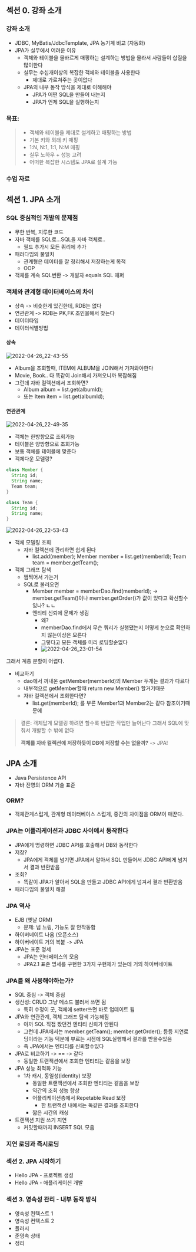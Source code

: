 
## 섹션 0. 강좌 소개

### 강좌 소개
  - JDBC, MyBatis/JdbcTemplate, JPA 농기계 비교 (자동화)
  - JPA가 실무에서 어려운 이유
    - 객체와 테이블을 올바르게 매핑하는 설계하는 방법을 몰라서 사람들이 삽질을 많이한다
    - 실무는 수십개이상의 복잡한 객체와 테이블을 사용한다
      - 제대로 가르쳐주는 곳이없다
    - JPA의 내부 동작 방식을 제대로 이해해야
      - JPA가 어떤 SQL을 만들어 내는지
      - JPA가 언제 SQL을 실행하는지

### 목표:   
> - 객체와 테이블을 제대로 설계하고 매핑하는 방법   
> - 기본 키와 외래 키 매핑   
> - 1:N, N:1, 1:1, N:M 매핑   
> - 실무 노하우 + 성능 고려   
> - 어떠한 복잡한 시스템도 JPA로 설계 가능   

### 수업 자료

## 섹션 1. JPA 소개

### SQL 중심적인 개발의 문제점
  - 무한 반복, 지루한 코드
  - 자바 객체를 SQL로...SQL을 자바 객체로..
    - 필드 추가시 모든 쿼리에 추가 
  - 패러다임의 불일치
    - 관계형은 데이터를 잘 정리해서 저장하는게 목적
    - OOP
  - 객체를 계속 SQL변환 -> 개발자 equals SQL 매퍼

###  객체와 관계형 데이터베이스의 차이
  - 상속 -> 비슷한게 있긴한데, RDB는 없다
  - 연관관계 -> RDB는 PK,FK 조인을해서 찾는다
  - 데이터타입
  - 데이터식별방법

#### 상속
![2022-04-26_22-43-55](https://user-images.githubusercontent.com/59721293/165313788-41c00771-162c-4a21-851c-ca3896f1ae6e.jpg)
- Album을 조회할때, ITEM에 ALBUM을 JOIN해서 가져와야한다
- Movie, Book.. 다 똑같이 Join해서 가져오니까 복잡해짐
- 그런데 자바 컬렉션에서 조회하면?
  - Album album = list.get(albumId);
  - 또는 Item item = list.get(albumId);

#### 연관관계
![2022-04-26_22-49-35](https://user-images.githubusercontent.com/59721293/165314957-10859b30-540c-425b-b7d8-985b91fcffd2.jpg)
- 객체는 한방향으로 조회가능
- 테이블은 양방향으로 조회가능
- 보통 객체를 테이블에 맞춘다
- 객체다운 모델링?
```java
class Member {
  String id;
  String name;
  Team team;
}

class Team {
  String id;
  String name;
}
``` 
![2022-04-26_22-53-43](https://user-images.githubusercontent.com/59721293/165315751-66484391-c87d-4113-bb68-f1a4fe9b081c.jpg)
- 객체 모델링 조회
  - 자바 컬렉션에 관리하면 쉽게 된다
    - list.add(member); Member member = list.get(memberId); Team team = member.getTeam();
- 객체 그래프 탐색
  - 쩜찍어서 가는거
  - SQL로 불러오면
    - Member member = memberDao.find(memberId); -> member.getTeam()이나 member.getOrder()가 값이 있다고 확신할수있나? ㄴㄴ
    - 엔티티 신뢰에 문제가 생김
      - 왜?
      - memberDao.find에서 무슨 쿼리가 실행됐는지 어떻게 눈으로 확인하지 않는이상은 모른다
      - 그렇다고 모든 객체를 미리 로딩할순없다
      - ![2022-04-26_23-01-54](https://user-images.githubusercontent.com/59721293/165317406-daa8cb10-e3e6-4087-bf95-3a1b92ebf165.jpg)

그래서 계층 분할이 어렵다.

- 비교하기
  - dao에서 꺼내온 getMember(memberId)의 Member 두개는 결과가 다르다
  - 내부적으로 getMember할때 return new Member() 할거기때문
  - 자바 컬렉션에서 조회한다면?
    - list.get(memberId); 를 부른 Member1과 Member2는 같다 참조이기때문에


> 결론: 객체답게 모델링 하려면 할수록 번잡한 작업만 늘어난다 그래서 SQL에 맞춰서 개발할 수 밖에 없다
> 
> **객체를 자바 컬렉션에 저장하듯이 DB에 저장할 수는 없을까?** -> JPA!


## JPA 소개
  - Java Persistence API
  - 자바 진영의 ORM 기술 표준

### ORM?
  - 객체관계스럽게, 관계형 데이터베이스 스럽게, 중간의 차이점을 ORM이 매꾼다.

### JPA는 어플리케이션과 JDBC 사이에서 동작한다
  -  JPA에게 명령하면 JDBC API를 호출해서 DB와 동작한다
  - 저장?
    - JPA에게 객체를 넘기면 JPA에서 알아서 SQL 만들어서 JDBC API에게 넘겨서 결과 반환받음
  - 조회?
    - 똑같이 JPA가 알아서 SQL을 만들고 JDBC API에게 넘겨서 결과 반환받음
  - 패러다임의 불일치 해결

###  JPA 역사
  - EJB (옛날 ORM)
    - 문제: 넘 느림, 기능도 잘 안작동함
  - 하이버네이트 나옴 (오픈소스)
  - 하이버네이트 거의 복붙 -> JPA
  - JPA는 표준 명세
    - JPA는 인터페이스의 모음
    - JPA2.1 표준 명세를 구현한 3가지 구현체가 있는데 거의 하이버네이트

### JPA를 왜 사용해야하는가?
  - SQL 중심 -> 객체 중심
  - 생산성: CRUD 그냥 메소드 불러서 쓰면 됨
    - 특히 수정이 굿, 객체에 setter쓰면 바로 업데이트 됨
  - JPA와 연관관계, 객체 그래프 탐색 가능해짐
    - 아까 SQL 직접 짰던건 엔티티 신뢰가 안된다
    - 그런데 JPA에서는 member.getTeam(); member.getOrder(); 등등 지연로딩이라는 기능 덕분에 부르는 시점에 SQL실행해서 결과를 받을수있음
    - 즉 JPA에서는 엔티티를 신뢰할수있다
  - JPA로 비교하기 -> == -> 같다 
    - 동일한 트랜잭션에서 조회한 엔티티는 같음을 보장
  - JPA 성능 최적화 기능
    - 1차 캐시, 동일성(identity) 보장
      -  동일한 트랜잭션에서 조회한 엔티티는 같음을 보장
        - 약간의 조회 성능 향상
      - 어플리케이션층에서 Repetable Read 보장
        - 한 트랜잭션 내에서는 똑같은 결과를 조회한다
      - 짧은 시간의 캐싱
  - 트랜잭션 지원 쓰기 지연
    - 커밋할때까지 INSERT SQL 모음
    
### 지연 로딩과 즉시로딩


### 섹션 2. JPA 시작하기

- Hello JPA - 프로젝트 생성
- Hello JPA - 애플리케이션 개발

### 섹션 3. 영속성 관리 - 내부 동작 방식

- 영속성 컨텍스트 1
- 영속성 컨텍스트 2
- 플러시
- 준영속 상태
- 정리
